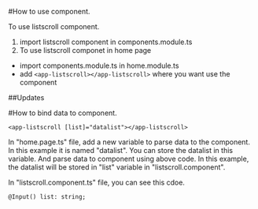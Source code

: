 #How to use component.

To use listscroll component.

1. import listscroll component in components.module.ts
2. To use listscroll componet in home page
 - import components.module.ts in home.module.ts
 - add `<app-listscroll></app-listscroll>` where you want use the component


##Updates

#How to bind data to component.

`<app-listscroll [list]="datalist"></app-listscroll>`

In "home.page.ts" file, add a new variable to parse data to the component.
In this example it is named "datalist".
You can store the datalist in this variable.
And parse data to component using above code.
In this example, the datalist will be stored in "list" variable in "listscroll.component".

In "listscroll.component.ts" file, you can see this cdoe.

`@Input() list: string;`

